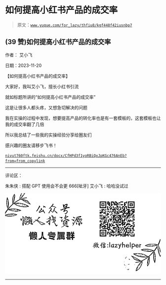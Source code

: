 # 如何提高小红书产品的成交率

> 原文：[`www.yuque.com/for_lazy/thfiu8/kgf448f42iusnbp7`](https://www.yuque.com/for_lazy/thfiu8/kgf448f42iusnbp7)

## (39 赞)如何提高小红书产品的成交率

作者： 艾小飞

日期：2023-11-20

【如何提高小红书产品的成交率】

大家好，我叫艾小飞，擅长小红书引流

就如标题所讲的“如何提高小红书产品的成交率”

这是让很多人都头疼，又想急切解决的问题

我在实操的过程中发现，想要提高产品的转化率也是有一套模板的，这套模板也让我的成交率翻了几倍

所以我总结了一些我的实操经验分享给圈友们

感兴趣的圈友请移步飞书！

[`nivut760ftk.feishu.cn/docx/CfHPd3f1yoRBiQxJpKGc476AnEb?from=from_copylink`](https://nivut760ftk.feishu.cn/docx/CfHPd3f1yoRBiQxJpKGc476AnEb?from=from_copylink)

* * *

评论区：

朱朱侠 : 搭配 GPT 使用会不会更 666[呲牙]
艾小飞 : 哈哈没试过

![](img/1c37d505930596d12a88ab23e11aa07a.png)

* * *